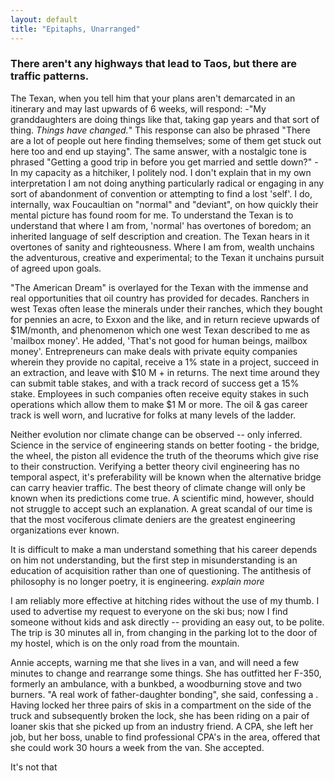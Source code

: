 ```yaml
---
layout: default
title: "Epitaphs, Unarranged"
---
```


### There aren't any highways that lead to Taos, but there are traffic patterns. 

The Texan, when you tell him that your plans aren't demarcated in an itinerary and may last upwards of 6 weeks, will respond:
-"My granddaughters are doing things like that, taking gap years and that sort of thing. *Things have changed.*" This response can also be phrased "There are a lot of people out here finding themselves; some of them get stuck out here too and end up staying". The same answer, with a nostalgic tone is phrased "Getting a good trip in before you get married and settle down?"
-In my capacity as a hitchiker, I politely nod. I don't explain that in my own interpretation I am not doing anything particularly radical or engaging in any sort of abandonment of convention or attempting to find a lost 'self'. I do, internally, wax Foucaultian on "normal" and "deviant", on how quickly their mental picture has found room for me. To understand the Texan is to understand that where I am from, 'normal' has overtones of boredom; an inherited language of self description and creation. The Texan hears in it overtones of sanity and righteousness. Where I am from, wealth unchains the adventurous, creative and experimental; to the Texan it unchains pursuit of agreed upon goals.  

"The American Dream" is overlayed for the Texan with the immense and real opportunities that oil country has provided for decades. Ranchers in west Texas often lease the minerals under their ranches, which they bought for pennies an acre, to Exxon and the like, and in return recieve upwards of $1M/month, and phenomenon which one west Texan described to me as 'mailbox money'. He added, 'That's not good for human beings, mailbox money'. Entrepreneurs can make deals with private equity companies wherein they provide no capital, receive a 1% state in a project, succeed in an extraction, and leave with $10 M + in returns. The next time around they can submit table stakes, and with a track record of success get a 15% stake. Employees in such companies often receive equity stakes in such operations which allow them to make $1 M or more. The oil & gas career track is well worn, and lucrative for folks at many levels of the ladder. 

Neither evolution nor climate change can be observed -- only inferred. Science in the service of engineering stands on better footing - the bridge, the wheel, the piston all evidence the truth of the theorums which give rise to their construction. Verifying a better theory civil engineering has no temporal aspect, it's preferability will be known when the alternative bridge can carry heavier traffic. The best theory of climate change will only be known when its predictions come true. A scientific mind, however, should not struggle to accept such an explanation. A great scandal of our time is that the most vociferous climate deniers are the greatest engineering organizations ever known.

It is difficult to make a man understand something that his career depends on him not understanding, but the first step in misunderstanding is an education of acquisition rather than one of questioning. The antithesis of philosophy is no longer poetry, it is engineering. *explain more*

I am reliably more effective at hitching rides without the use of my thumb. I used to advertise my request to everyone on the ski bus; now I find someone without kids and ask directly -- providing an easy out, to be polite. The trip is 30 minutes all in, from changing in the parking lot to the door of my hostel, which is on the only road from the mountain.

Annie accepts, warning me that she lives in a van, and will need a few minutes to change and rearrange some things. She has outfitted her F-350, formerly an ambulance, with a bunkbed, a woodburning stove and two burners. "A real work of father-daughter bonding", she said, confessing a . Having locked her three pairs of skis in a compartment on the side of the truck and subsequently broken the lock, she has been riding on a pair of loaner skis that she picked up from an industry friend. A CPA, she left her job, but her boss, unable to find professional CPA's in the area, offered that she could work 30 hours a week from the van. She accepted.

It's not that 